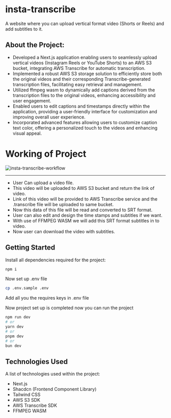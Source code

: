 # insta-transcribe
A website where you can upload vertical format video (Shorts or Reels) and add subtitles to it.

## About the Project:
* Developed a Next.js application enabling users to seamlessly upload vertical videos (Instagram Reels or YouTube Shorts) to an    AWS S3 bucket, integrating AWS Transcribe for automatic transcription.
* Implemented a robust AWS S3 storage solution to efficiently store both the original videos and their corresponding Transcribe-generated transcription files, facilitating easy retrieval and management.
* Utilized ffmpeg wasm to dynamically add captions derived from the transcription files to the original videos, enhancing accessibility and user engagement.
* Enabled users to edit captions and timestamps directly within the application, providing a user-friendly interface for customization and improving overall user experience.
* Incorporated advanced features allowing users to customize caption text color, offering a personalized touch to the videos and enhancing visual appeal.



# Working of Project
![insta-transcribe-workflow](https://github.com/akhil3110/Insta-Transcribe/assets/78949515/382b8989-d7a1-4904-a13e-63a87f36769d)

***
* User Can upload a video file.
* This video will be uploaded to AWS S3 bucket and return the link of video.
* Link of this video will be provided to AWS Transcribe service and the .transcribe file will be uploaded to same bucket.
* Now this data of this file will be read and converted to SRT format.
* User can also edit and design the time stamps and subtitles if we want.
* With use of FFMPEG WASM we will add this SRT format subtitles in to video.
* Now user can download the video with subtitles.

## Getting Started

Install all dependencies required for the project:
```bash
npm i
```

Now set up .env file 
```bash
cp .env.sample .env
```

Add all you the requires keys in .env file 


Now project set up is completed now you can run the project
```bash
npm run dev
# or
yarn dev
# or
pnpm dev
# or
bun dev
```

## Technologies Used
A list of technologies used within the project:
* Next.js
* Shacdcn (Frontend Component Library)
* Tailwind CSS
* AWS S3 SDK
* AWS Transcribe SDK
* FFMPEG WASM
